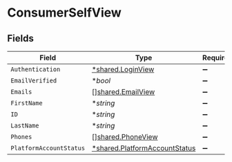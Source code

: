# ConsumerSelfView


## Fields

| Field                                                                                | Type                                                                                 | Required                                                                             | Description                                                                          |
| ------------------------------------------------------------------------------------ | ------------------------------------------------------------------------------------ | ------------------------------------------------------------------------------------ | ------------------------------------------------------------------------------------ |
| `Authentication`                                                                     | [*shared.LoginView](../../../pkg/models/shared/loginview.md)                         | :heavy_minus_sign:                                                                   | N/A                                                                                  |
| `EmailVerified`                                                                      | **bool*                                                                              | :heavy_minus_sign:                                                                   | N/A                                                                                  |
| `Emails`                                                                             | [][shared.EmailView](../../../pkg/models/shared/emailview.md)                        | :heavy_minus_sign:                                                                   | N/A                                                                                  |
| `FirstName`                                                                          | **string*                                                                            | :heavy_minus_sign:                                                                   | N/A                                                                                  |
| `ID`                                                                                 | **string*                                                                            | :heavy_minus_sign:                                                                   | N/A                                                                                  |
| `LastName`                                                                           | **string*                                                                            | :heavy_minus_sign:                                                                   | N/A                                                                                  |
| `Phones`                                                                             | [][shared.PhoneView](../../../pkg/models/shared/phoneview.md)                        | :heavy_minus_sign:                                                                   | N/A                                                                                  |
| `PlatformAccountStatus`                                                              | [*shared.PlatformAccountStatus](../../../pkg/models/shared/platformaccountstatus.md) | :heavy_minus_sign:                                                                   | N/A                                                                                  |